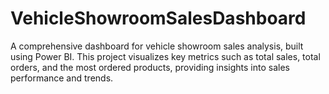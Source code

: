 # VehicleShowroomSalesDashboard
A comprehensive dashboard for vehicle showroom sales analysis, built using Power BI. This project visualizes key metrics such as total sales, total orders, and the most ordered products, providing insights into sales performance and trends.
